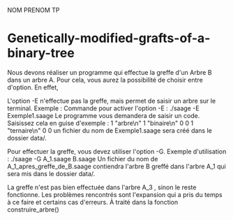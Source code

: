 NOM PRENOM TP

# Genetically-modified-grafts-of-a-binary-tree
Nous devons réaliser un programme qui effectue la greffe d'un Arbre B dans un arbre A.
Pour cela, vous aurez la possibilité de choisir entre d'option. 
En effet, 

L'option -E n'effectue pas la greffe, mais permet de saisir un arbre sur le terminal. 
Exemple :
Commande pour activer l'option -E : ./saage -E Exemple1.saage
Le programme vous demandera de saisir un code.
Saisissez cela en guise d'exemple :
1 "arbre\n" 1 "binaire\n" 0 0 1 "ternaire\n" 0 0
un fichier du nom de Exemple1.saage sera créé dans le dossier data/.

Pour effectuer la greffe, vous devez utiliser l'option -G.
Exemple d'utilisation :
./saage -G A_1.saage  B.saage
Un fichier du nom de A_1_apres_greffe_de_B.saage contiendra l'arbre B greffé dans l'arbre A_1  qui sera mis dans le dossier data/.

La greffe n'est pas bien effectuée dans l'arbre A_3 , sinon le reste fonctionne.
Les problèmes rencontrés sont l'expansion qui a pris du temps à ce faire et certains cas d'erreurs. 
À traité dans la fonction construire_arbre()
